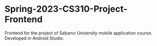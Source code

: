 # Spring-2023-CS310-Project-Frontend
Frontend for the project of Sabancı University mobile application course. Developed in Android Studio.
